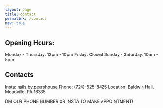 ```yaml
---
layout: page
title: contact
permalink: /contact
nav: true
---
```

## Opening Hours: 
Monday - Thursday: 12pm - 10pm
Friday: Closed
Sunday - Saturday: 10am - 5pm

## Contacts

Insta: nails.by.pearshouse
Phone: (724)-525-8425
Location: Baldwin Hall, Meadville, PA 16335
 
DM OUR PHONE NUMBER OR INSTA TO MAKE APPOINTMENT!